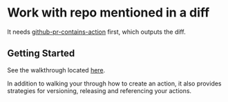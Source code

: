 # Work with repo mentioned in a diff

It needs [github-pr-contains-action](https://github.com/JJ/github-pr-contains-action) first, which outputs the diff.

## Getting Started

See the walkthrough located [here](https://github.com/actions/toolkit/blob/master/docs/javascript-action.md).

In addition to walking your through how to create an action, it also provides strategies for versioning, releasing and referencing your actions.
